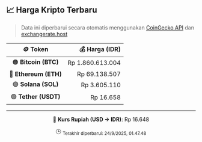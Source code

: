 

<!-- HARGA_KRIPTO -->
## 📈 Harga Kripto Terbaru

> Data ini diperbarui secara otomatis menggunakan [CoinGecko API](https://www.coingecko.com/) dan [exchangerate.host](https://exchangerate.host/)

<div align="center">

| 🪙 Token | 💰 Harga (IDR) |
|:------:|---------------:|
| 🟠 **Bitcoin (BTC)**   | Rp 1.860.613.004 |
| 🔵 **Ethereum (ETH)**  | Rp 69.138.507 |
| 🟣 **Solana (SOL)**    | Rp 3.605.110 |
| 🟢 **Tether (USDT)**   | Rp 16.658 |

---

💱 **Kurs Rupiah (USD → IDR)**: Rp 16.648

🕒 <sub>Terakhir diperbarui: 24/9/2025, 01.47.48</sub>

</div>
<!-- /HARGA_KRIPTO -->